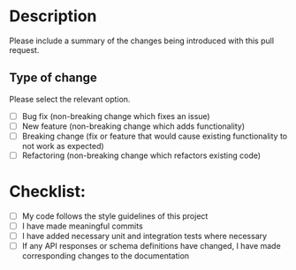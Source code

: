 # Description

Please include a summary of the changes being introduced with this pull request.

## Type of change

Please select the relevant option.

- [ ] Bug fix (non-breaking change which fixes an issue)
- [ ] New feature (non-breaking change which adds functionality)
- [ ] Breaking change (fix or feature that would cause existing functionality to not work as expected)
- [ ] Refactoring (non-breaking change which refactors existing code)

# Checklist:

- [ ] My code follows the style guidelines of this project
- [ ] I have made meaningful commits
- [ ] I have added necessary unit and integration tests where necessary
- [ ] If any API responses or schema definitions have changed, I have made corresponding changes to the documentation
